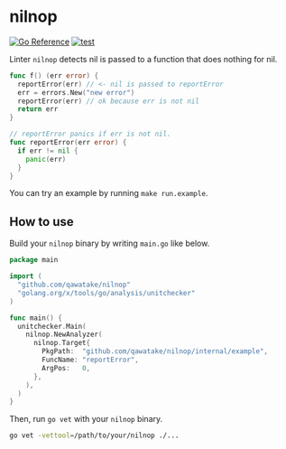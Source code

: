 # nilnop

[![Go Reference](https://pkg.go.dev/badge/github.com/qawatake/nilnop.svg)](https://pkg.go.dev/github.com/qawatake/nilnop)
[![test](https://github.com/qawatake/nilnop/actions/workflows/test.yaml/badge.svg)](https://github.com/qawatake/nilnop/actions/workflows/test.yaml)

Linter `nilnop` detects nil is passed to a function that does nothing for nil.

```go
func f() (err error) {
  reportError(err) // <- nil is passed to reportError
  err = errors.New("new error")
  reportError(err) // ok because err is not nil
  return err
}

// reportError panics if err is not nil.
func reportError(err error) {
  if err != nil {
    panic(err)
  }
}
```

You can try an example by running `make run.example`.

## How to use

Build your `nilnop` binary by writing `main.go` like below.

```go
package main

import (
  "github.com/qawatake/nilnop"
  "golang.org/x/tools/go/analysis/unitchecker"
)

func main() {
  unitchecker.Main(
    nilnop.NewAnalyzer(
      nilnop.Target{
        PkgPath:  "github.com/qawatake/nilnop/internal/example",
        FuncName: "reportError",
        ArgPos:   0,
      },
    ),
  )
}
```

Then, run `go vet` with your `nilnop` binary.

```sh
go vet -vettool=/path/to/your/nilnop ./...
```
